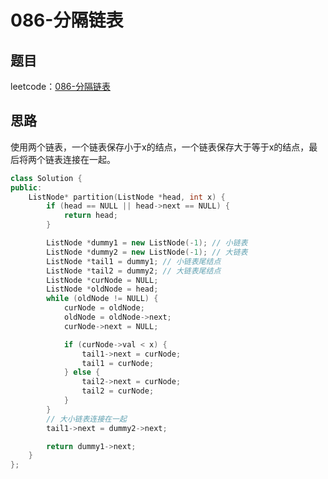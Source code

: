 # 086-分隔链表

## 题目

leetcode：[086-分隔链表](https://leetcode-cn.com/problems/partition-list/)


## 思路

使用两个链表，一个链表保存小于x的结点，一个链表保存大于等于x的结点，最后将两个链表连接在一起。

```c++
class Solution {
public:
    ListNode* partition(ListNode *head, int x) {
        if (head == NULL || head->next == NULL) {
            return head;
        }

        ListNode *dummy1 = new ListNode(-1); // 小链表
        ListNode *dummy2 = new ListNode(-1); // 大链表
        ListNode *tail1 = dummy1; // 小链表尾结点
        ListNode *tail2 = dummy2; // 大链表尾结点
        ListNode *curNode = NULL;
        ListNode *oldNode = head;
        while (oldNode != NULL) {
            curNode = oldNode;
            oldNode = oldNode->next;
            curNode->next = NULL;

            if (curNode->val < x) {
                tail1->next = curNode;
                tail1 = curNode;
            } else {
                tail2->next = curNode;
                tail2 = curNode;
            }
        }
        // 大小链表连接在一起
        tail1->next = dummy2->next;

        return dummy1->next;
    }
};
```

